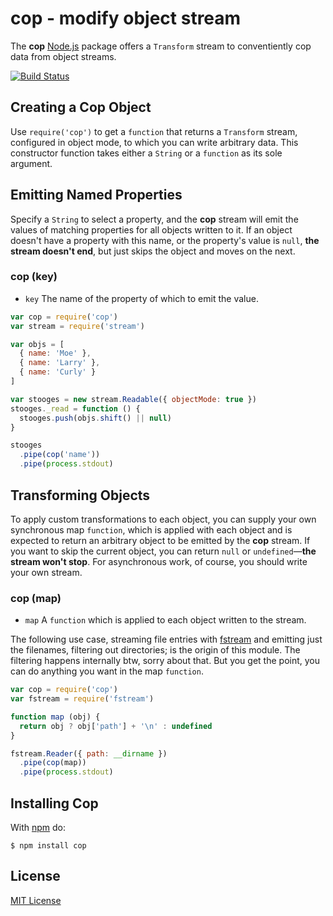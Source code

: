 # cop - modify object stream

The **cop** [Node.js](http://nodejs.org/) package offers a `Transform` stream to conventiently cop data from object streams.

[![Build Status](https://secure.travis-ci.org/michaelnisi/cop.svg)](http://travis-ci.org/michaelnisi/cop)

## Creating a Cop Object

Use `require('cop')` to get a `function` that returns a `Transform` stream, configured in object mode, to which you can write arbitrary data. This constructor function takes either a `String` or a `function` as its sole argument.

## Emitting Named Properties

Specify a `String` to select a property, and the **cop** stream will emit the values of matching properties for all objects written to it. If an object doesn't have a property with this name, or the property's value is `null`, **the stream doesn't end**, but just skips the object and moves on the next.

### cop (key)

- `key` The name of the property of which to emit the value.

```js
var cop = require('cop')
var stream = require('stream')

var objs = [
  { name: 'Moe' },
  { name: 'Larry' },
  { name: 'Curly' }
]

var stooges = new stream.Readable({ objectMode: true })
stooges._read = function () {
  stooges.push(objs.shift() || null)
}

stooges
  .pipe(cop('name'))
  .pipe(process.stdout)
```

## Transforming Objects

To apply custom transformations to each object, you can supply your own synchronous map `function`, which is applied with each object and is expected to return an arbitrary object to be emitted by the **cop** stream. If you want to skip the current object, you can return `null` or `undefined`—**the stream won't stop**. For asynchronous work, of course, you should write your own stream.

### cop (map)

- `map` A `function` which is applied to each object written to the stream.

The following use case, streaming file entries with [fstream](https://github.com/npm/fstream) and emitting just the filenames, filtering out directories; is the origin of this module. The filtering happens internally btw, sorry about that. But you get the point, you can do anything you want in the map `function`.

```js
var cop = require('cop')
var fstream = require('fstream')

function map (obj) {
  return obj ? obj['path'] + '\n' : undefined
}

fstream.Reader({ path: __dirname })
  .pipe(cop(map))
  .pipe(process.stdout)
```

## Installing Cop

With [npm](https://npmjs.org/package/cop) do:

```
$ npm install cop
```

## License

[MIT License](https://raw.github.com/michaelnisi/cop/master/LICENSE)
